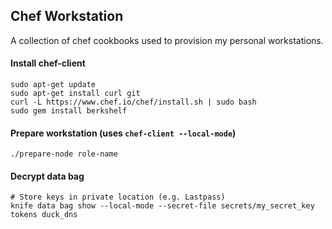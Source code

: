 ## Chef Workstation

A collection of chef cookbooks used to provision my personal workstations.

#### Install chef-client
```
sudo apt-get update
sudo apt-get install curl git
curl -L https://www.chef.io/chef/install.sh | sudo bash
sudo gem install berkshelf
```

#### Prepare workstation (uses `chef-client --local-mode`)
```
./prepare-node role-name
```

#### Decrypt data bag
```
# Store keys in private location (e.g. Lastpass)
knife data bag show --local-mode --secret-file secrets/my_secret_key tokens duck_dns
```
